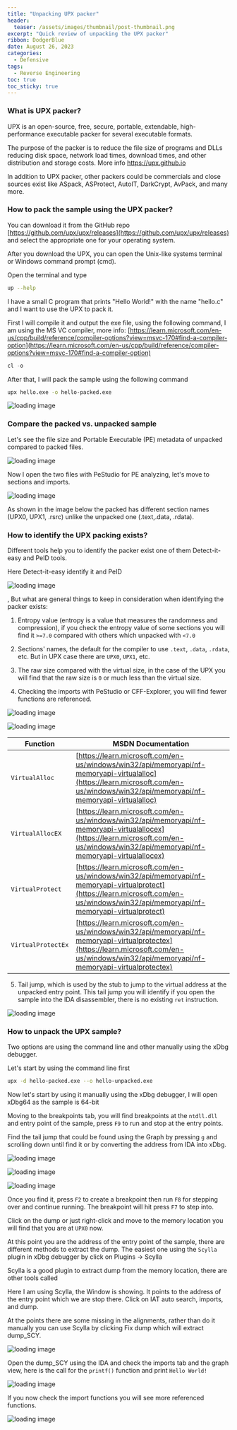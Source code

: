 ```yaml
---
title: "Unpacking UPX packer"
header:
  teaser: /assets/images/thumbnail/post-thumbnail.png
excerpt: "Quick review of unpacking the UPX packer"
ribbon: DodgerBlue
date: August 26, 2023
categories:
  - Defensive
tags:
  - Reverse Engineering
toc: true
toc_sticky: true
---
```


### What is UPX packer?

UPX is an open-source, free, secure, portable, extendable, high-performance executable packer for several executable formats.

The purpose of the packer is to reduce the file size of programs and DLLs reducing disk space, network load times, download times, and other distribution and storage costs.  More info https://upx.github.io

In addition to UPX packer, other packers could be commercials and close sources exist like ASpack, ASProtect, AutoIT, DarkCrypt, AvPack, and many more.

### How to pack the sample using the UPX packer?

You can download it from the GitHub repo [https://github.com/upx/upx/releases](https://github.com/upx/upx/releases) and select the appropriate one for your operating system.

After you download the UPX, you can open the Unix-like systems terminal or Windows command prompt (cmd).

Open the terminal  and type 

```bash
up --help
```

I have a small C program that prints "Hello World!" with the name "hello.c" and I want to use the UPX to pack it.

First I will compile it and output the exe file, using the following command, I am using the MS VC compiler, more info: [https://learn.microsoft.com/en-us/cpp/build/reference/compiler-options?view=msvc-170#find-a-compiler-option](https://learn.microsoft.com/en-us/cpp/build/reference/compiler-options?view=msvc-170#find-a-compiler-option)

```powershell
cl -o 
```

After that, I will pack the sample using the following command

```bash
upx hello.exe -o hello-packed.exe 
```

![loading image](/assets/images/posts/reversing/unpack-upx/create.png)


### Compare the packed vs. unpacked sample

Let's see the file size and Portable Executable (PE) metadata of unpacked compared to packed files.

![loading image](/assets/images/posts/reversing/unpack-upx/compile.png)

Now I open the two files with PeStudio for PE analyzing, let's move to sections and imports.

![loading image](/assets/images/posts/reversing/unpack-upx/iat.png)

As shown in the image below the packed has different section names (UPX0, UPX1, .rsrc) unlike the unpacked one (.text,.data, .rdata).


### How to identify the UPX packing exists?

Different tools help you to identify the packer exist one of them Detect-it-easy and PeID tools.

Here Detect-it-easy identify it and PeID

![loading image](/assets/images/posts/reversing/unpack-upx/info.png)

, But what are general things to keep in consideration when identifying the packer exists:

1. Entropy value (entropy is a value that measures the randomness and compression), if you check the entropy value of some sections you will find it `>=7.0`  compared with others which unpacked with `<7.0`

2. Sections' names, the default for the compiler to use `.text`, `.data`, `.rdata`, etc. But in UPX case there are `UPX0`, `UPX1`, etc.

3. The raw size compared with the virtual size, in the case of the UPX you will find that the raw size is `0` or much less than the virtual size.

4. Checking the imports with PeStudio or CFF-Explorer, you will find fewer functions are referenced.


![loading image](/assets/images/posts/reversing/unpack-upx/entropy.png)

![loading image](/assets/images/posts/reversing/unpack-upx/sections.png)


|Function|MSDN Documentation|
|--------|------------------|
|`VirtualAlloc`|[https://learn.microsoft.com/en-us/windows/win32/api/memoryapi/nf-memoryapi-virtualalloc](https://learn.microsoft.com/en-us/windows/win32/api/memoryapi/nf-memoryapi-virtualalloc)|
|`VirtualAllocEX`|[https://learn.microsoft.com/en-us/windows/win32/api/memoryapi/nf-memoryapi-virtualallocex](https://learn.microsoft.com/en-us/windows/win32/api/memoryapi/nf-memoryapi-virtualallocex)|
|`VirtualProtect`|[https://learn.microsoft.com/en-us/windows/win32/api/memoryapi/nf-memoryapi-virtualprotect](https://learn.microsoft.com/en-us/windows/win32/api/memoryapi/nf-memoryapi-virtualprotect)|
|`VirtualProtectEx`|[https://learn.microsoft.com/en-us/windows/win32/api/memoryapi/nf-memoryapi-virtualprotectex](https://learn.microsoft.com/en-us/windows/win32/api/memoryapi/nf-memoryapi-virtualprotectex)|

5. Tail jump, which is used by the stub to jump to the virtual address at the unpacked entry point. This tail jump you will identify if you open the sample into the IDA disassembler, there is no existing `ret` instruction.

![loading image](/assets/images/posts/reversing/unpack-upx/tail.png)

### How to unpack the UPX sample?

Two options are using the command line and other manually using the xDbg debugger.

Let's start by using the command line first

```bash
upx -d hello-packed.exe --o hello-unpacked.exe
```

Now let's start by using it manually using the xDbg debugger, I will open xDbg64 as the sample is 64-bit

Moving to the breakpoints tab, you will find breakpoints at the `ntdll.dll` and entry point of the sample, press `F9` to run and stop at the entry points.

Find the tail jump that could be found using the Graph by pressing `g` and scrolling down until find it or by converting the address from IDA into xDbg.

![loading image](/assets/images/posts/reversing/unpack-upx/tail.png)

![loading image](/assets/images/posts/reversing/unpack-upx/pushad.png)

![loading image](/assets/images/posts/reversing/unpack-upx/jmp.png)

Once you find it, press `F2` to create a breakpoint then run `F8` for stepping over and continue running. The breakpoint will hit press `F7` to step into.

Click on the dump or just right-click and move to the memory location you will find that you are at `UPX0` now.

At this point you are the address of the entry point of the sample, there are different methods to extract the dump. The easiest one using the `Scylla` plugin in xDbg debugger by click on Plugins -> Scylla

Scylla is a good plugin to extract dump from the memory location, there are other tools called 

Here I am using Scylla, the Window is showing. 
It points to the address of the entry point which we are stop there. Click on  IAT auto search, imports, and dump.

At the points there are some missing in the alignments, rather than do it manually you can use Scylla by clicking Fix dump which will extract dump_SCY.

![loading image](/assets/images/posts/reversing/unpack-upx/scylla.png)


Open the dump_SCY using the IDA and check the imports tab and the graph view, here is the call for the `printf()` function and print `Hello World!`

![loading image](/assets/images/posts/reversing/unpack-upx/unpacked.png)


If you now check the import functions you will see more referenced functions.

![loading image](/assets/images/posts/reversing/unpack-upx/modules.png)
